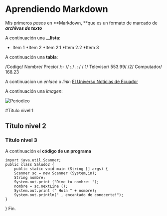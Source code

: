 # Aprendiendo Markdown 

Mis primeros *pasos* en **Markdown, **que es un formato
de marcado de ***archivos de texto***


A continuación una ____lista__:

* Item 1
*Item 2
      *Item 2.1
      *Item 2.2
*Item 3

A continuación una __tabla__:

/Codigo/ Nombre/ Precio/
/:- // :./ .: /
/ 1/ Televisor/ 553.99/
/2/ Computador/ 168.23





A continuacion un _enlace_ o *link*:
[El Universo Noticias de Ecuador](https://www.eluniverso.com/)

A continuación una _imagen_:

![Periodico](https://media.istockphoto.com/id/511772301/es/vector/las-palabras-en-el-peri%C3%B3dico-noticias.jpg?s=612x612&w=0&k=20&c=yxdvb6EFntR_darUcs2MkDJ6it82HJpwDBIRpPyUbC0=)



#Título nivel 1
## Título nivel 2
### Título nivel 3

A continuación el **código de un programa**

    import java.util.Scanner;
    public class Saludo2 {
	    public static void main (String [] args) {
		Scanner sc = new Scanner (System,in);
		String nombre;
		System.out.print ("Dime tu nombre: ");
		nombre = sc.nextLine ();
		System.out.print (" Hola " + nombre);
		System.out.println(" , encantado de conocerte!");
	}
}
Fin.
